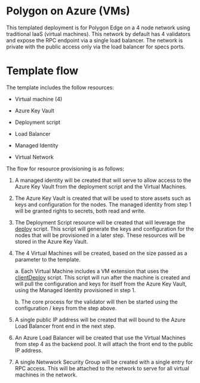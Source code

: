 # Polygon on Azure (VMs)

This templated deployment is for Polygon Edge on a 4 node network using traditional IaaS (virtual machines).  This network by default has 4 validators and expose the RPC endpoint via a single load balancer.  The network is private with the public access only via the load balancer for specs ports.

# Template flow

The template includes the follow resources:

- Virtual machine (4)

- Azure Key Vault

- Deployment script

- Load Balancer

- Managed Identity

- Virtual Network

The flow for resource provisioning is as follows:

1. A managed identity will be created that will serve to allow access to the Azure Key Vault from the deployment script and the Virtual Machines.

2. The Azure Key Vault is created that will be used to store assets such as keys and configuration for the nodes.  The managed identity from step 1 will be granted rights to secrets, both read and write.

3. The Deployment Script resource will be created that will leverage the [deploy](deploy.sh) script.  This script will generate the keys and configuration for the nodes that will be provisioned in a later step.  These resources will be stored in the Azure Key Vault.

4. The 4 Virtual Machines will be created, based on the size passed as a parameter to the template.

    a. Each Virtual Machine includes a VM extension that uses the [clientDeploy](clientDeploy.sh) script.  This script will run after the machine is created and will pull the configuration and keys for itself from the Azure Key Vault, using the Managed Identity provisioned in step 1.

    b. The core process for the validator will then be started using the configuration / keys from the step above.

5.  A single public IP address will be created that will bound to the Azure Load Balancer front end in the next step. 

6.  An Azure Load Balancer will be created that use the Virtual Machines from step 4 as the backend pool.  It will attach the front end to the public IP address.

7.  A single Netwwork Security Group will be created with a single entry for RPC access.  This will be attached to the network to serve for all virtual machines in the network.